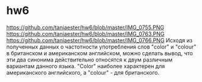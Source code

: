 # hw6
https://github.com/taniaester/hw6/blob/master/IMG_0755.PNG
https://github.com/taniaester/hw6/blob/master/IMG_0763.PNG
https://github.com/taniaester/hw6/blob/master/IMG_0766.PNG
Исходя из полученных данных о частотности употребления слов "color" и "colour" в британском и американском английском, можно сделать вывод, что эти два синонима действительно относятся к двум различным вариантам данного языка. "Color" наиболее характерен для американского английского, а "colour" - для британского. 

